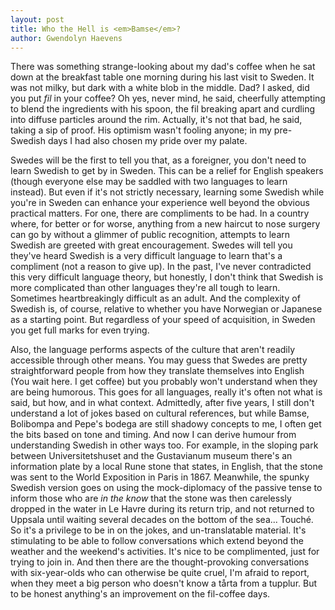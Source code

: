 ```yaml
---
layout: post
title: Who the Hell is <em>Bamse</em>?
author: Gwendolyn Haevens
---
```

There was something strange-looking about my dad's coffee when he sat down at the breakfast table one morning during his last visit to Sweden. It was not milky, but dark with a white blob in the middle. Dad? I asked, did you put _fil_ in your coffee?
Oh yes, never mind, he said, cheerfully attempting to blend the ingredients with his spoon, the fil breaking apart and curdling into diffuse particles around the rim. Actually, it's not that bad, he said, taking a sip of proof. His optimism wasn't fooling anyone; in my pre-Swedish days I had also chosen my pride over my palate.

Swedes will be the first to tell you that, as a foreigner, you don't need to learn Swedish to get by in Sweden. This can be a relief for English speakers (though everyone else may be saddled with two languages to learn instead). But even if it's not strictly necessary, learning some Swedish while you're in Sweden can enhance your experience well beyond the obvious practical matters. 
For one, there are compliments to be had. In a country where, for better or for worse, anything from a new haircut to nose surgery can go by without a glimmer of public recognition, attempts to learn Swedish are greeted with great encouragement. Swedes will tell you they've heard Swedish is a very difficult language to learn that's a compliment (not a reason to give up). In the past, I've never contradicted this very difficult language theory, but honestly, I don't think that Swedish is more complicated than other languages they're all tough to learn. Sometimes heartbreakingly difficult as an adult. And the complexity of Swedish is, of course, relative to whether you have Norwegian or Japanese as a starting point. But regardless of your speed of acquisition, in Sweden you get full marks for even trying.

Also, the language performs aspects of the culture that aren't readily accessible through other means. You may guess that Swedes are pretty straightforward people from how they translate themselves into English (You wait here. I get coffee) but you probably won't understand when they are being humorous. This goes for all languages, really it's often not what is said, but how, and in what context. Admittedly, after five years, I still don't understand a lot of jokes based on cultural references, but while Bamse, Bolibompa and Pepe's bodega are still shadowy concepts to me, I often get the bits based on tone and timing. And now I can derive humour from understanding Swedish in other ways too. For example, in the sloping park between Universitetshuset and the Gustavianum museum there's an information plate by a local Rune stone that states, in English, that the stone was sent to the World Exposition in Paris in 1867. Meanwhile, the spunky Swedish version goes on using the mock-diplomacy of the passive tense to inform those who are _in the know_ that the stone was then carelessly dropped in the water in Le Havre during its return trip, and not returned to Uppsala until waiting several decades on the bottom of the sea... Touché.
So it's a privilege to be in on the jokes, and un-translatable material. It's stimulating to be able to follow conversations which extend beyond the weather and the weekend's activities. It's nice to be complimented, just for trying to join in. And then there are the thought-provoking conversations with six-year-olds who can otherwise be quite cruel, I'm afraid to report, when they meet a big person who doesn't know a tårta from a tupplur. But to be honest anything's an improvement on the fil-coffee days.
